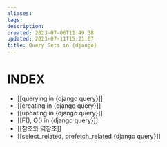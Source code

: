 ```yaml
---
aliases: 
tags: 
description:
created: 2023-07-06T11:49:38
updated: 2023-07-11T15:21:07
title: Query Sets in {django}
---
```


# INDEX

- [[querying in {django query}]]
- [[creating in {django query}]]
- [[updating in {django query}]]
- [[F(), Q() in {django query}]]
- [[참조와 역참조]]
- [[select_related, prefetch_related {django query}]]
